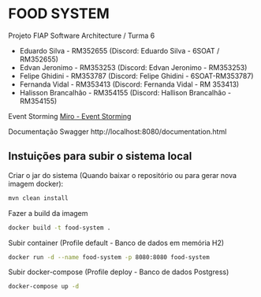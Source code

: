 # FOOD SYSTEM

Projeto FIAP
Software Architecture / Turma 6

- Eduardo Silva - RM352655 (Discord: Eduardo Silva - 6SOAT / RM352655)
- Edvan Jeronimo - RM353253 (Discord: Edvan Jeronimo - RM353253)
- Felipe Ghidini - RM353787 (Discord: Felipe Ghidini - 6SOAT-RM353787)
- Fernanda Vidal - RM353413 (Discord: Fernanda Vidal - RM 353413)
- Halisson Brancalhão - RM354155 (Discord: Hallison Brancalhão - RM354155)

Event Storming
[Miro - Event Storming](https://miro.com/app/board/uXjVKPwP9b0=/?share_link_id=965497713343)


Documentação Swagger
http://localhost:8080/documentation.html


## Instuições para subir o sistema local
Criar o jar do sistema (Quando baixar o repositório ou para gerar nova imagem docker):
```sh
mvn clean install  
```
Fazer a build da imagem
```sh
docker build -t food-system .
```
Subir container (Profile default - Banco de dados em memória H2)
```sh
docker run -d --name food-system -p 8080:8080 food-system
```
Subir docker-compose (Profile deploy - Banco de dados Postgress)
```sh
docker-compose up -d
```
